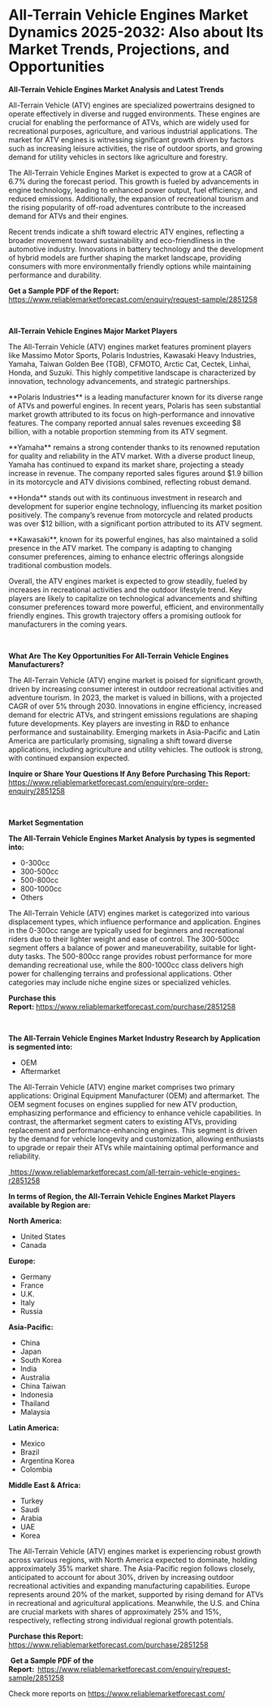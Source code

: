 <p><h1>All-Terrain Vehicle Engines Market Dynamics 2025-2032: Also about Its Market Trends, Projections, and Opportunities</h1></p><p><strong>All-Terrain Vehicle Engines Market Analysis and Latest Trends</strong></p>
<p><p>All-Terrain Vehicle (ATV) engines are specialized powertrains designed to operate effectively in diverse and rugged environments. These engines are crucial for enabling the performance of ATVs, which are widely used for recreational purposes, agriculture, and various industrial applications. The market for ATV engines is witnessing significant growth driven by factors such as increasing leisure activities, the rise of outdoor sports, and growing demand for utility vehicles in sectors like agriculture and forestry.</p><p>The All-Terrain Vehicle Engines Market is expected to grow at a CAGR of 6.7% during the forecast period. This growth is fueled by advancements in engine technology, leading to enhanced power output, fuel efficiency, and reduced emissions. Additionally, the expansion of recreational tourism and the rising popularity of off-road adventures contribute to the increased demand for ATVs and their engines. </p><p>Recent trends indicate a shift toward electric ATV engines, reflecting a broader movement toward sustainability and eco-friendliness in the automotive industry. Innovations in battery technology and the development of hybrid models are further shaping the market landscape, providing consumers with more environmentally friendly options while maintaining performance and durability.</p></p>
<p><strong>Get a Sample PDF of the Report:&nbsp;</strong> <a href="https://www.reliablemarketforecast.com/enquiry/request-sample/2851258?utm_campaign=3323&utm_medium=2&utm_source=Github&utm_content=ia&utm_term=11032025&utm_id=all-terrain-vehicle-engines">https://www.reliablemarketforecast.com/enquiry/request-sample/2851258</a></p>
<p>&nbsp;</p>
<p><strong>All-Terrain Vehicle Engines Major Market Players</strong></p>
<p><p>The All-Terrain Vehicle (ATV) engines market features prominent players like Massimo Motor Sports, Polaris Industries, Kawasaki Heavy Industries, Yamaha, Taiwan Golden Bee (TGB), CFMOTO, Arctic Cat, Cectek, Linhai, Honda, and Suzuki. This highly competitive landscape is characterized by innovation, technology advancements, and strategic partnerships.</p><p>**Polaris Industries** is a leading manufacturer known for its diverse range of ATVs and powerful engines. In recent years, Polaris has seen substantial market growth attributed to its focus on high-performance and innovative features. The company reported annual sales revenues exceeding $8 billion, with a notable proportion stemming from its ATV segment.</p><p>**Yamaha** remains a strong contender thanks to its renowned reputation for quality and reliability in the ATV market. With a diverse product lineup, Yamaha has continued to expand its market share, projecting a steady increase in revenue. The company reported sales figures around $1.9 billion in its motorcycle and ATV divisions combined, reflecting robust demand.</p><p>**Honda** stands out with its continuous investment in research and development for superior engine technology, influencing its market position positively. The company’s revenue from motorcycle and related products was over $12 billion, with a significant portion attributed to its ATV segment.</p><p>**Kawasaki**, known for its powerful engines, has also maintained a solid presence in the ATV market. The company is adapting to changing consumer preferences, aiming to enhance electric offerings alongside traditional combustion models.</p><p>Overall, the ATV engines market is expected to grow steadily, fueled by increases in recreational activities and the outdoor lifestyle trend. Key players are likely to capitalize on technological advancements and shifting consumer preferences toward more powerful, efficient, and environmentally friendly engines. This growth trajectory offers a promising outlook for manufacturers in the coming years.</p></p>
<p>&nbsp;</p>
<p><strong>What Are The Key Opportunities For All-Terrain Vehicle Engines Manufacturers?</strong></p>
<p><p>The All-Terrain Vehicle (ATV) engine market is poised for significant growth, driven by increasing consumer interest in outdoor recreational activities and adventure tourism. In 2023, the market is valued in billions, with a projected CAGR of over 5% through 2030. Innovations in engine efficiency, increased demand for electric ATVs, and stringent emissions regulations are shaping future developments. Key players are investing in R&D to enhance performance and sustainability. Emerging markets in Asia-Pacific and Latin America are particularly promising, signaling a shift toward diverse applications, including agriculture and utility vehicles. The outlook is strong, with continued expansion expected.</p></p>
<p><strong>Inquire or Share Your Questions If Any Before Purchasing This Report:</strong> <a href="https://www.reliablemarketforecast.com/enquiry/pre-order-enquiry/2851258?utm_campaign=3323&utm_medium=2&utm_source=Github&utm_content=ia&utm_term=11032025&utm_id=all-terrain-vehicle-engines">https://www.reliablemarketforecast.com/enquiry/pre-order-enquiry/2851258</a></p>
<p>&nbsp;</p>
<p><strong>Market Segmentation</strong></p>
<p><strong>The All-Terrain Vehicle Engines Market Analysis by types is segmented into:</strong></p>
<p><ul><li>0-300cc</li><li>300-500cc</li><li>500-800cc</li><li>800-1000cc</li><li>Others</li></ul></p>
<p><p>The All-Terrain Vehicle (ATV) engines market is categorized into various displacement types, which influence performance and application. Engines in the 0-300cc range are typically used for beginners and recreational riders due to their lighter weight and ease of control. The 300-500cc segment offers a balance of power and maneuverability, suitable for light-duty tasks. The 500-800cc range provides robust performance for more demanding recreational use, while the 800-1000cc class delivers high power for challenging terrains and professional applications. Other categories may include niche engine sizes or specialized vehicles.</p></p>
<p><strong>Purchase this Report:&nbsp;</strong><a href="https://www.reliablemarketforecast.com/purchase/2851258?utm_campaign=3323&utm_medium=2&utm_source=Github&utm_content=ia&utm_term=11032025&utm_id=all-terrain-vehicle-engines">https://www.reliablemarketforecast.com/purchase/2851258</a></p>
<p>&nbsp;</p>
<p><strong>The All-Terrain Vehicle Engines Market Industry Research by Application is segmented into:</strong></p>
<p><ul><li>OEM</li><li>Aftermarket</li></ul></p>
<p><p>The All-Terrain Vehicle (ATV) engine market comprises two primary applications: Original Equipment Manufacturer (OEM) and aftermarket. The OEM segment focuses on engines supplied for new ATV production, emphasizing performance and efficiency to enhance vehicle capabilities. In contrast, the aftermarket segment caters to existing ATVs, providing replacement and performance-enhancing engines. This segment is driven by the demand for vehicle longevity and customization, allowing enthusiasts to upgrade or repair their ATVs while maintaining optimal performance and reliability.</p></p>
<p><a href="https://www.reliablemarketforecast.com/all-terrain-vehicle-engines-r2851258?utm_campaign=3323&utm_medium=2&utm_source=Github&utm_content=ia&utm_term=11032025&utm_id=all-terrain-vehicle-engines">&nbsp;https://www.reliablemarketforecast.com/all-terrain-vehicle-engines-r2851258</a></p>
<p><strong>In terms of Region, the All-Terrain Vehicle Engines Market Players available by Region are:</strong></p>
<p>
    <p> <strong> North America: </strong>
        <ul>
            <li>United States</li>
            <li>Canada</li>
        </ul>
        </p> 
    <p> <strong> Europe: </strong>
        <ul>
            <li>Germany</li>
            <li>France</li>
            <li>U.K.</li>
            <li>Italy</li>
            <li>Russia</li>
        </ul>
        </p> 
    <p> <strong> Asia-Pacific: </strong>
        <ul>
            <li>China</li>
            <li>Japan</li>
            <li>South Korea</li>
            <li>India</li>
            <li>Australia</li>
            <li>China Taiwan</li>
            <li>Indonesia</li>
            <li>Thailand</li>
            <li>Malaysia</li>
        </ul>
        </p> 
    <p> <strong> Latin America: </strong>
        <ul>
            <li>Mexico</li>
            <li>Brazil</li>
            <li>Argentina Korea</li>
            <li>Colombia</li>
        </ul>
        </p> 
    <p> <strong> Middle East & Africa: </strong>
        <ul>
            <li>Turkey</li>
            <li>Saudi</li>
            <li>Arabia</li>
            <li>UAE</li>
            <li>Korea</li>
        </ul>
    </p>
    </p>
<p><p>The All-Terrain Vehicle (ATV) engines market is experiencing robust growth across various regions, with North America expected to dominate, holding approximately 35% market share. The Asia-Pacific region follows closely, anticipated to account for about 30%, driven by increasing outdoor recreational activities and expanding manufacturing capabilities. Europe represents around 20% of the market, supported by rising demand for ATVs in recreational and agricultural applications. Meanwhile, the U.S. and China are crucial markets with shares of approximately 25% and 15%, respectively, reflecting strong individual regional growth potentials.</p></p>
<p><strong>Purchase this Report: </strong><a href="https://www.reliablemarketforecast.com/purchase/2851258?utm_campaign=3323&utm_medium=2&utm_source=Github&utm_content=ia&utm_term=11032025&utm_id=all-terrain-vehicle-engines">https://www.reliablemarketforecast.com/purchase/2851258</a></p>
<p>&nbsp;<strong>Get a Sample PDF of the Report:&nbsp;&nbsp;</strong><a href="https://www.reliablemarketforecast.com/enquiry/request-sample/2851258?utm_campaign=3323&utm_medium=2&utm_source=Github&utm_content=ia&utm_term=11032025&utm_id=all-terrain-vehicle-engines">https://www.reliablemarketforecast.com/enquiry/request-sample/2851258</a></p>
<p><strong></strong></p>
<p>Check more reports on <a href="https://www.reliablemarketforecast.com/?utm_campaign=3323&utm_medium=2&utm_source=Github&utm_content=ia&utm_term=11032025&utm_id=all-terrain-vehicle-engines">https://www.reliablemarketforecast.com/</a></p>
